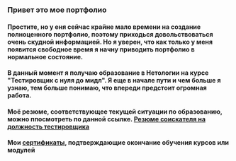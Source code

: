 ### Привет это мое портфолио

#### Простите, но у еня сейчас крайне мало времени на создание полноценного портфолио, поэтому приходься довольствоваться очень скудной информацией. Но я уверен, что как только у меня появится свободное время я начну приводить портфолио в нормальное состояние.

#### В данный момент я получаю образование в Нетологии на курсе "Тестировщик с нуля до мидл". Я еще в начале пути и чем больше я узнаю, тем больше понимаю, что впереди предстоит огромная работа.

#### Моё резюме, соответствующее текущей ситуации по образованию, можно ппосмотреть по данной ссылке. [Резюме соискателя на должность тестировщика](https://github.com/Dmitry-A-K/Dmitry-A-K/blob/main/%D0%A0%D0%95%D0%97%D0%AE%D0%9C%D0%95%20%D0%A1%D0%9E%D0%98%D0%A1%D0%9A%D0%90%D0%A2%D0%95%D0%9B%D0%AF.pdf)
#### Мои [сертификаты](https://github.com/Dmitry-A-K/Dmitry-A-K/tree/main/Certificate), подтверждающие окончание обучения курсов или модулей
<!--
**Dmitry-A-K/Dmitry-A-K** is a ✨ _special_ ✨ repository because its `README.md` (this file) appears on your GitHub profile.

Here are some ideas to get you started:

- 🔭 I’m currently working on ...
- 🌱 I’m currently learning ...
- 👯 I’m looking to collaborate on ...
- 🤔 I’m looking for help with ...
- 💬 Ask me about ...
- 📫 How to reach me: ...
- 😄 Pronouns: ...
- ⚡ Fun fact: ...
-->
